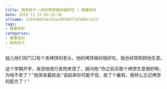 ```yaml
---
title: 搞笑段子->他的烤饼做的很好吃 | 糗事百科
date: 2019-11-13 03:32:36
urlname: 114438033ec51ac0550977afd66ccb13
tags: 
- 糗事百科
categories:
- 糗事百科
- 搞笑段子
---
```

娃儿他们校门口有个卖烤饼的老头，他的烤饼做的很好吃，我也经常照顾他生意。

这个学期开学，发现他改行卖肉夹馍了，就问他:“你之前买那个烤饼生意很好啊，为啥不卖了？”他哭丧着脸说:“说起来你可能不信，放了个暑假，我特么忘记烤饼的配方了！”


